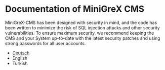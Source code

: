 # Documentation of MiniGreX CMS
MiniGreX-CMS has been designed with security in mind, and the code has been written to minimize the risk of SQL injection attacks and other security vulnerabilities. To ensure maximum security, we recommend keeping the CMS and your System up-to-date with the latest security patches and using strong passwords for all user accounts.

- [Deutsch](de/README.md)
- English
- Turkish






